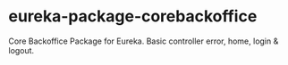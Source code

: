 # eureka-package-corebackoffice
Core Backoffice Package for Eureka. Basic controller error, home, login &amp; logout.
